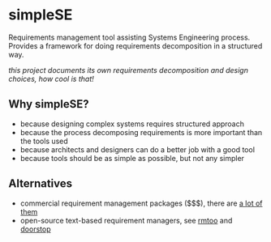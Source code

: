 # simpleSE
Requirements management tool assisting Systems Engineering process. Provides a framework for doing requirements decomposition in a structured way.

*this project documents its own requirements decomposition and design choices, how cool is that!*

## Why simpleSE?
* because designing complex systems requires structured approach
* because the process decomposing requirements is more important than the tools used
* because architects and designers can do a better job with a good tool
* because tools should be as simple as possible, but not any simpler


## Alternatives

* commercial requirement management packages ($$$), there are [a lot of them](http://makingofsoftware.com/resources/list-of-rm-tools)
* open-source text-based requirement managers, see [rmtoo](https://github.com/florath/rmtoo) and [doorstop](https://github.com/jacebrowning/doorstop)
